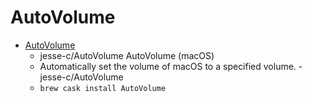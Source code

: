# AutoVolume
- [AutoVolume](https://github.com/jesse-c/AutoVolume)
  -  jesse-c/AutoVolume AutoVolume (macOS)
  - Automatically set the volume of macOS to a specified volume. - jesse-c/AutoVolume
  - `brew cask install AutoVolume`
